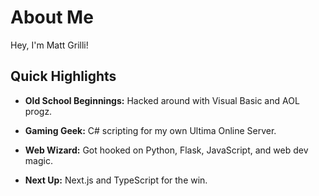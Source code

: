 # About Me

Hey, I'm Matt Grilli! 

## Quick Highlights

- **Old School Beginnings:** Hacked around with Visual Basic and AOL progz.
  
- **Gaming Geek:** C# scripting for my own Ultima Online Server.

- **Web Wizard:** Got hooked on Python, Flask, JavaScript, and web dev magic.

- **Next Up:** Next.js and TypeScript for the win.



